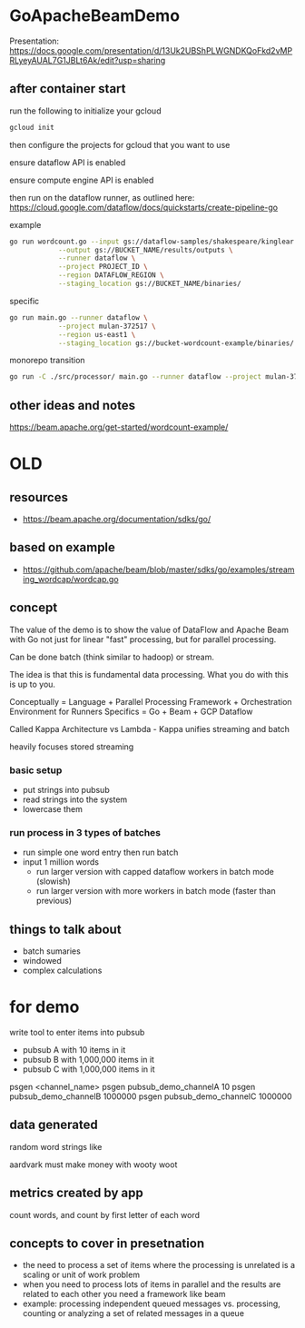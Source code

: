 # GoApacheBeamDemo

Presentation: https://docs.google.com/presentation/d/13Uk2UBShPLWGNDKQoFkd2vMPRLyeyAUAL7G1JBLt6Ak/edit?usp=sharing

## after container start

run the following to initialize your gcloud

```bash
gcloud init
```

then configure the projects for gcloud that you want to use

ensure dataflow API is enabled

ensure compute engine API is enabled

then run on the dataflow runner, as outlined here: https://cloud.google.com/dataflow/docs/quickstarts/create-pipeline-go

example
```bash
go run wordcount.go --input gs://dataflow-samples/shakespeare/kinglear.txt \
            --output gs://BUCKET_NAME/results/outputs \
            --runner dataflow \
            --project PROJECT_ID \
            --region DATAFLOW_REGION \
            --staging_location gs://BUCKET_NAME/binaries/
```

specific

```bash
go run main.go --runner dataflow \
            --project mulan-372517 \
            --region us-east1 \
            --staging_location gs://bucket-wordcount-example/binaries/
```

monorepo transition

```bash
go run -C ./src/processor/ main.go --runner dataflow --project mulan-372517 --region us-east1 --staging_location gs://bucket-wordcount-example/binaries/ --async
```

## other ideas and notes

https://beam.apache.org/get-started/wordcount-example/

# OLD

## resources

* https://beam.apache.org/documentation/sdks/go/

## based on example

* https://github.com/apache/beam/blob/master/sdks/go/examples/streaming_wordcap/wordcap.go

## concept

The value of the demo is to show the value of DataFlow and Apache Beam with Go not just for linear "fast" processing, but for parallel processing.

Can be done batch (think similar to hadoop) or stream.

The idea is that this is fundamental data processing. What you do with this is up to you.

Conceptually = Language + Parallel Processing Framework + Orchestration Environment for Runners
Specifics = Go + Beam + GCP Dataflow

Called Kappa Architecture vs Lambda - Kappa unifies streaming and batch

heavily focuses stored streaming

### basic setup

* put strings into pubsub
* read strings into the system
* lowercase them

### run process in 3 types of batches
* run simple one word entry then run batch
* input 1 million words
  * run larger version with capped dataflow workers in batch mode (slowish)
  * run larger version with more workers in batch mode (faster than previous)

## things to talk about

* batch sumaries
* windowed
* complex calculations

# for demo

write tool to enter items into pubsub

* pubsub A with 10 items in it
* pubsub B with 1,000,000 items in it
* pubsub C with 1,000,000 items in it

psgen <channel_name> <count>
psgen pubsub_demo_channelA 10
psgen pubsub_demo_channelB 1000000
psgen pubsub_demo_channelC 1000000

## data generated

random word strings like

aardvark must make money with wooty woot

## metrics created by app

count words, and count by first letter of each word

## concepts to cover in presetnation

* the need to process a set of items where the processing is unrelated is a scaling or unit of work problem
* when you need to process lots of items in parallel and the results are related to each other you need a framework like beam
* example: processing independent queued messages vs. processing, counting or analyzing a set of related messages in a queue


